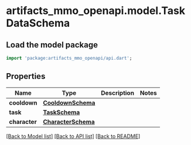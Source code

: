 # artifacts_mmo_openapi.model.TaskDataSchema

## Load the model package
```dart
import 'package:artifacts_mmo_openapi/api.dart';
```

## Properties
Name | Type | Description | Notes
------------ | ------------- | ------------- | -------------
**cooldown** | [**CooldownSchema**](CooldownSchema.md) |  | 
**task** | [**TaskSchema**](TaskSchema.md) |  | 
**character** | [**CharacterSchema**](CharacterSchema.md) |  | 

[[Back to Model list]](../README.md#documentation-for-models) [[Back to API list]](../README.md#documentation-for-api-endpoints) [[Back to README]](../README.md)


